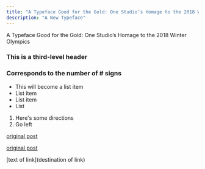 ```yaml
---
title: "A Typeface Good for the Gold: One Studio’s Homage to the 2018 Winter Olympics"
description: "A New Typeface"
---
```


A Typeface Good for the Gold: One Studio’s Homage to the 2018 Winter Olympics

### This is a third-level header
<h3>Corresponds to the number of # signs</h3>

- This will become a list item
- List item
- List item
- List

1. Here's some directions
2. Go left


<a href="https://eyeondesign.aiga.org/a-typeface-good-for-the-gold-one-studios-homage-to-the-2018-winter-olympics/">original post</a>

[original post](https://eyeondesign.aiga.org/a-typeface-good-for-the-gold-one-studios-homage-to-the-2018-winter-olympics/)
  
[text of link](destination of link)
